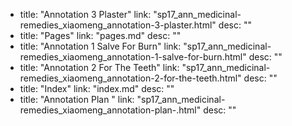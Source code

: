   - title: "Annotation 3 Plaster"
    link: "sp17_ann_medicinal-remedies_xiaomeng_annotation-3-plaster.html"
    desc: ""
  - title: "Pages"
    link: "pages.md"
    desc: ""
  - title: "Annotation 1 Salve For Burn"
    link: "sp17_ann_medicinal-remedies_xiaomeng_annotation-1-salve-for-burn.html"
    desc: ""
  - title: "Annotation 2 For The Teeth"
    link: "sp17_ann_medicinal-remedies_xiaomeng_annotation-2-for-the-teeth.html"
    desc: ""
  - title: "Index"
    link: "index.md"
    desc: ""
  - title: "Annotation Plan "
    link: "sp17_ann_medicinal-remedies_xiaomeng_annotation-plan-.html"
    desc: ""
